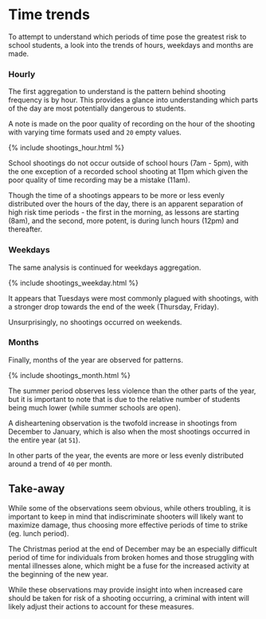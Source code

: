 # Time trends

To attempt to understand which periods of time pose the greatest risk to school students, a look into the trends of hours, weekdays and months are made.

### Hourly

The first aggregation to understand is the pattern behind shooting frequency is by hour. This provides a glance into understanding which parts of the day are most potentially dangerous to students.

A note is made on the poor quality of recording on the hour of the shooting with varying time formats used and `20` empty values.

{% include shootings_hour.html %}

School shootings do not occur outside of school hours (7am - 5pm), with the one exception of a recorded school shooting at 11pm which given the poor quality of time recording may be a mistake (11am).

Though the time of a shootings appears to be more or less evenly distributed over the hours of the day, there is an apparent separation of high risk time periods - the first in the morning, as lessons are starting (8am), and the second, more potent, is during lunch hours (12pm) and thereafter.

### Weekdays

The same analysis is continued for weekdays aggregation.

{% include shootings_weekday.html %}

It appears that Tuesdays were most commonly plagued with shootings, with a stronger drop towards the end of the week (Thursday, Friday). 

Unsurprisingly, no shootings occurred on weekends. 

### Months

Finally, months of the year are observed for patterns.

{% include shootings_month.html %}

The summer period observes less violence than the other parts of the year, but it is important to note that is due to the relative number of students being much lower (while summer schools are open).

A disheartening observation is the twofold increase in shootings from December to January, which is also when the most shootings occurred in the entire year (at `51`).

In other parts of the year, the events are more or less evenly distributed around a trend of `40` per month.

## Take-away

While some of the observations seem obvious, while others troubling, it is important to keep in mind that indiscriminate shooters will likely want to maximize damage, thus choosing more effective periods of time to strike (eg. lunch period).

The Christmas period at the end of December may be an especially difficult period of time for individuals from broken homes and those struggling with mental illnesses alone, which might be a fuse for the increased activity at the beginning of the new year.

While these observations may provide insight into when increased care should be taken for risk of a shooting occurring, a criminal with intent will likely adjust their actions to account for these measures.